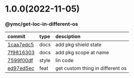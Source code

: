 <a name="1.0.0"></a>
# 1.0.0(2022-11-05)
### @ymc/get-loc-in-different-os
commit|type|desciption
:----|:----|:----
[1caa7edc5](https://github.com/ymc-github/js-idea/commit/c1caa7edc55852f600cb34343836a44d9329ef14)|docs|add pkg shield state
[7f9816303](https://github.com/ymc-github/js-idea/commit/17f9816303affed7df6cf9d56cf31f4ee2c7cbd5)|docs|add pkg scope at name
[7599f00df](https://github.com/ymc-github/js-idea/commit/37599f00df84201aebf30109e6b501b2654a07d9)|style|lin code
[ed97ed5ec](https://github.com/ymc-github/js-idea/commit/fed97ed5ec70318521eb978a8962c64109726cec)|feat|get custom thing in different os